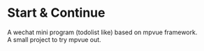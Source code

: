 # Start & Continue
A wechat mini program (todolist like) based on mpvue framework.  
A small project to try mpvue out.
